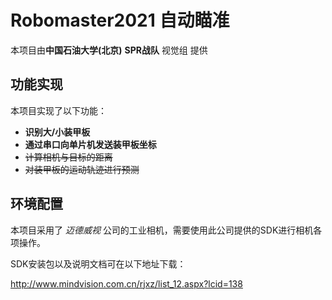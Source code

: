 # Robomaster2021 自动瞄准
本项目由**中国石油大学(北京)** **SPR战队** 视觉组 提供
## 功能实现
本项目实现了以下功能：
+ **识别大/小装甲板**
+ **通过串口向单片机发送装甲板坐标**
+ ~~计算相机与目标的距离~~
+ ~~对装甲板的运动轨迹进行预测~~

## 环境配置
本项目采用了 *迈德威视* 公司的工业相机，需要使用此公司提供的SDK进行相机各项操作。

SDK安装包以及说明文档可在以下地址下载：

http://www.mindvision.com.cn/rjxz/list_12.aspx?lcid=138
